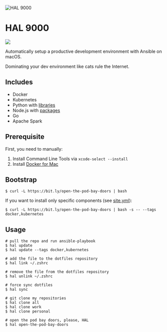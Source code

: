 ![HAL 9000](https://raw.githubusercontent.com/vinta/HAL-9000/master/assets/HAL_9000.jpg "HAL 9000")

# HAL 9000

[![](https://img.shields.io/badge/made%20with-%e2%9d%a4-ff69b4.svg?style=flat-square)](https://vinta.ws/code/)

Automatically setup a productive development environment with Ansible on macOS.

Dominating your dev environment like cats rule the Internet.

## Includes

- Docker
- Kubernetes
- Python with [libraries](https://github.com/vinta/HAL-9000/blob/master/playbooks/roles/python/files/requirements.txt)
- Node.js with [packages](https://github.com/vinta/HAL-9000/blob/master/playbooks/roles/node/files/package.json)
- Go
- Apache Spark

## Prerequisite

First, you need to manually:

1. Install Command Line Tools via `xcode-select --install`
2. Install [Docker for Mac](https://docs.docker.com/docker-for-mac/install/)

## Bootstrap

```console
$ curl -L https://bit.ly/open-the-pod-bay-doors | bash
```

If you want to install only specific components (see [site.yml](https://github.com/vinta/HAL-9000/blob/master/playbooks/site.yml)):

```console
$ curl -L https://bit.ly/open-the-pod-bay-doors | bash -s -- --tags docker,kubernetes
```

## Usage

```console
# pull the repo and run ansible-playbook
$ hal update
$ hal update --tags docker,kubernetes

# add the file to the dotfiles repository
$ hal link ~/.zshrc

# remove the file from the dotfiles repository
$ hal unlink ~/.zshrc

# force sync dotfiles
$ hal sync

# git clone my repositories
$ hal clone all
$ hal clone work
$ hal clone personal

# open the pod bay doors, please, HAL
$ hal open-the-pod-bay-doors
```
